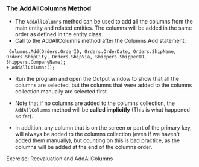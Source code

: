 ﻿### The AddAllColumns Method
- The `AddAllColumns` method can be used to add all the columns from the main entity and related entities. The columns will be added in the same order as defined in the entity class.
- Call to the AddAllColumns method after the Columns.Add statement:
 ```csdiff
  Columns.Add(Orders.OrderID, Orders.OrderDate, Orders.ShipName, Orders.ShipCity, Orders.ShipVia, Shippers.ShipperID, Shippers.CompanyName);
+ AddAllColumns();
 ```
- Run the program and open the Output window to show that all the columns are selected, but the columns that were added to the columns collection manually are selected first.

- Note that if no columns are added to the columns collection, the `AddAllColumns` method will be **called implicitly** (This is what happened so far).

- In addition, any column that is on the screen or part of the primary key, will always be added to the columns collection (even if we haven't added them manually), but counting on this is bad practice, as the columns will be added at the end of the columns order.

Exercise: Reevaluation and AddAllColumns

